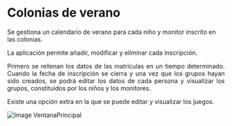 # Colonias de verano 
<p>Se gestiona un calendario de verano para cada niño y monitor inscrito en las colonias. </p>
La aplicación permite añadir, modificar y eliminar cada inscripción.
<p align="justify">Primero se rellenan los datos de las matrículas en un tiempo determinado. Cuando la fecha de inscripción se cierra y una vez que los grupos hayan sido creados, se podrá editar los datos de cada persona y visualizar los grupos, constituidos por los niños y los monitores. </p>
<p>Existe una opción extra en la que se puede editar y visualizar los juegos.</p>

![Image VentanaPrincipal](https://lh5.googleusercontent.com/FpRwAGLb8ZDGcpHun2uTxe0zSqD2qkzbQsSgvc3USPkPnvOM9gmNhhZNNexXK5rLArKeoarB-zeWbMM=w1416-h665)
